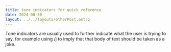 ```yaml
---
title: tone indicators for quick reference
date: 2024-08-30
layout: ../../layouts/otherPost.astro
---
```


Tone indicators are usually used to further indicate what the user is trying to say, for example using /j to imply that that body of text should be taken as a joke.
